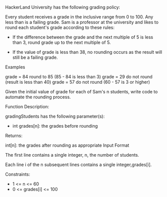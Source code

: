 HackerLand University has the following grading policy:

Every student receives a grade in the inclusive range from 0  to 100.
Any  less than  is a failing grade.
Sam is a professor at the university and likes to round each student's grade according to these rules:

- If the difference between the grade and the next multiple of 5 is less than 3, round grade up to the next multiple of 5.

- If the value of grade is less than 38, no rounding occurs as the result will still be a failing grade.

Examples

 grade = 84 round to  85 (85 - 84 is less than 3)
 grade = 29 do not round (result is less than 40)
 grade = 57 do not round (60 - 57 is 3 or higher)

Given the initial value of grade for each of Sam's n students, write code to automate the rounding process.

Function Description:

gradingStudents has the following parameter(s):

- int grades[n]: the grades before rounding

Returns:

int[n]: the grades after rounding as appropriate
Input Format

The first line contains a single integer, n, the number of students.

Each line i of the n subsequent lines contains a single integer,grades[i].

Constraints:
 
 * 1 <= n <= 60
* 0 <= grades[i] <= 100
